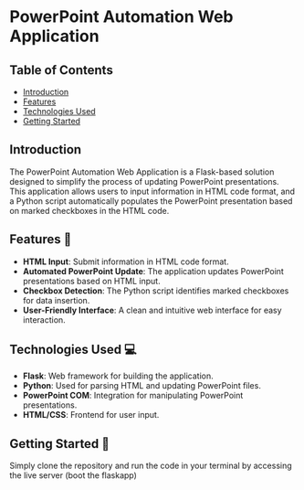# PowerPoint Automation Web Application

## Table of Contents

- [Introduction](#introduction)
- [Features](#features)
- [Technologies Used](#technologies-used)
- [Getting Started](#getting-started)

## Introduction

The PowerPoint Automation Web Application is a Flask-based solution designed to simplify the process of updating PowerPoint presentations. This application allows users to input information in HTML code format, and a Python script automatically populates the PowerPoint presentation based on marked checkboxes in the HTML code.

## Features 🍦 

- **HTML Input**: Submit information in HTML code format.
- **Automated PowerPoint Update**: The application updates PowerPoint presentations based on HTML input.
- **Checkbox Detection**: The Python script identifies marked checkboxes for data insertion.
- **User-Friendly Interface**: A clean and intuitive web interface for easy interaction.

## Technologies Used 💻

- **Flask**: Web framework for building the application.
- **Python**: Used for parsing HTML and updating PowerPoint files.
- **PowerPoint COM**: Integration for manipulating PowerPoint presentations.
- **HTML/CSS**: Frontend for user input.

## Getting Started 🚀

Simply clone the repository and run the code in your terminal by accessing the live server (boot the flaskapp)
